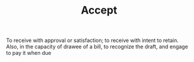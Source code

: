---
title: Accept
letter: A
permalink: "/definitions/accept.html"
body: To receive with approval or satisfaction; to receive with intent to retain.
  Also, in the capacity of drawee of a bill, to recognize the draft, and engage to
  pay it when due
published_at: '2018-07-07'
layout: post
---